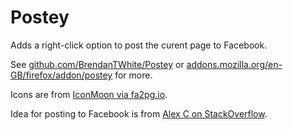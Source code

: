 # Postey #
Adds a right-click option to post the curent page to Facebook.

See [github.com/BrendanTWhite/Postey](https://github.com/BrendanTWhite/Postey) 
or [addons.mozilla.org/en-GB/firefox/addon/postey](https://addons.mozilla.org/en-GB/firefox/addon/postey/) 
for more.

Icons are from [IconMoon via fa2pg.io](http://fa2png.io/r/icomoon-free/pushpin/?color=0d3864&margin=18&background=f1c40f&size=60).

Idea for posting to Facebook is from [Alex C on StackOverflow](https://stackoverflow.com/questions/4703363/post-to-facebook-status-with-a-url-get-request-or-post).